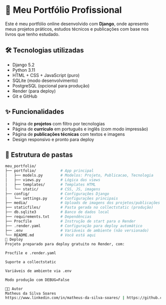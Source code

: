 # 💼 Meu Portfólio Profissional

Este é meu portfólio online desenvolvido com **Django**, onde apresento meus projetos práticos, estudos técnicos e publicações com base nos livros que tenho estudado.

## 🛠️ Tecnologias utilizadas

- Django 5.2
- Python 3.11
- HTML + CSS + JavaScript (puro)
- SQLite (modo desenvolvimento)
- PostgreSQL (opcional para produção)
- Render (para deploy)
- Git e GitHub

## ✨ Funcionalidades

- Página de **projetos** com filtro por tecnologias
- Página de **currículo** em português e inglês (com modo impressão)
- Página de **publicações técnicas** com textos e imagens
- Design responsivo e pronto para deploy

## 📂 Estrutura de pastas

```bash
meu_portfolio/
├── portfolio/           # App principal
│   ├── models.py        # Modelos: Projeto, Publicacao, Tecnologia
│   ├── views.py         # Lógica das views
│   ├── templates/       # Templates HTML
│   └── static/          # CSS, JS, imagens
├── config/              # Configurações Django
│   └── settings.py      # Configurações principais
├── media/               # Uploads de imagens dos projetos/publicações
├── staticfiles/         # Pasta gerada no collectstatic (produção)
├── db.sqlite3           # Banco de dados local
├── requirements.txt     # Dependências
├── Procfile             # Instrução de start para o Render
├── .render.yaml         # Configuração para deploy automático
├── .env                 # Variáveis de ambiente (não versionado)
└── README.md            # Você está aqui
🚀 Deploy
Projeto preparado para deploy gratuito no Render, com:

Procfile e .render.yaml

Suporte a collectstatic

Variáveis de ambiente via .env

Modo produção com DEBUG=False

🧑‍💻 Autor
Matheus da Silva Soares
https://www.linkedin.com/in/matheus-da-silva-soares/ | https://github.com/Mssoares7